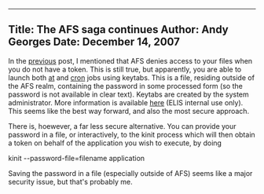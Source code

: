 -----
Title:  The AFS saga continues
Author: Andy Georges
Date: December 14, 2007
----







In the [previous](http://www.itkovian.net/base/afs-does-not-screen)
post, I mentioned that AFS denies access to your files when you do not
have a token. This is still true, but apparently, you are able to launch
both [at](http://unixhelp.ed.ac.uk/CGI/man-cgi?at) and
[cron](http://unixhelp.ed.ac.uk/CGI/man-cgi?cron+8) jobs using keytabs.
This is a file, residing outside of the AFS realm, containing the
password in some processed form (so the password is not available in
clear text). Keytabs are created by the system administrator. More
information is available [here](https://www.elis.ugent.be/en/node/1467)
(ELIS internal use only). This seems like the best way forward, and also
the most secure approach.


There is, hoewever, a far less secure alternative. You can provide your
password in a file, or interactively, to the kinit process which will
then obtain a token on behalf of the application you wish to execute, by
doing


kinit --password-file=filename application


Saving the password in a file (especially outside of AFS) seems like a
major security issue, but that's probably me.




